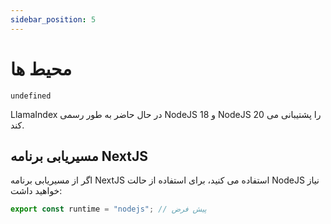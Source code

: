 ```yaml
---
sidebar_position: 5
---
```


# محیط ها

`undefined`

LlamaIndex در حال حاضر به طور رسمی NodeJS 18 و NodeJS 20 را پشتیبانی می کند.

## مسیریابی برنامه NextJS

اگر از مسیریابی برنامه NextJS استفاده می کنید، برای استفاده از حالت NodeJS نیاز خواهید داشت:

```js
export const runtime = "nodejs"; // پیش فرض
```
